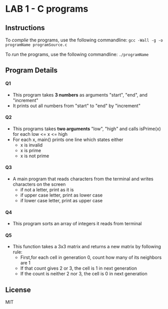 # LAB 1 - C programs

## Instructions
To _complie_ the programs, use the following commandline:
`gcc -Wall -g -o programName programSource.c`

To _run_ the programs, use the following commandline:
`./programName`

## Program Details
#### Q1
- This program takes **3 numbers** as arguments "start", "end", and "increment"
- It prints out all numbers from "start" to "end" by "increment"

#### Q2
- This programs takes **two arguments** "low", "high" and calls isPrime(x) for each low <= x <= high
- For each x, main() prints one line which states either
 	- x is invalid
	- x is prime
	- x is not prime

#### Q3
- A main program that reads characters from the terminal and writes characters on the screen
	- if not a letter, print as it is
	- if upper case letter, print as lower case
	- if lower case letter, print as upper case

#### Q4
- This program sorts an array of integers it reads from terminal

#### Q5
- This function takes a 3x3 matrix and returns a new matrix by following rule:
 	- First,for each cell in generation 0, count how many of its neighbors are 1  
 	- If that count gives 2 or 3, the cell is 1 in next generation
 	- If the count is neither 2 nor 3, the cell is 0 in next generation

## License
MIT


